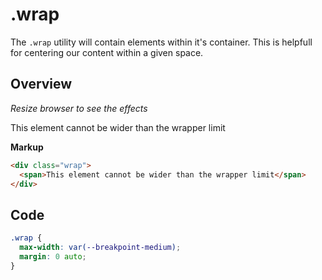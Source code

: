 # .wrap

The `.wrap` utility will contain elements within it's container. This is helpfull for centering our content within a given space.

## Overview

_Resize browser to see the effects_

<div class="wrap wrap--overview">
  <span>This element cannot be wider than the wrapper limit</span>
</div>

**Markup**

```html
<div class="wrap">
  <span>This element cannot be wider than the wrapper limit</span>
</div>
```

## Code

```css
.wrap {
  max-width: var(--breakpoint-medium);
  margin: 0 auto;
}
```
